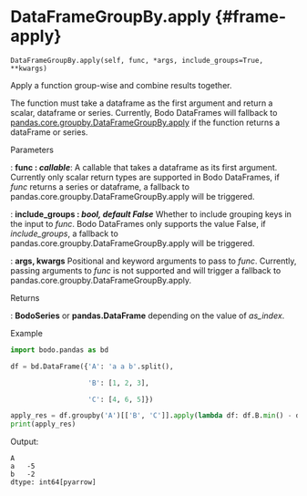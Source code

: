 # DataFrameGroupBy.apply {#frame-apply}
```
DataFrameGroupBy.apply(self, func, *args, include_groups=True, **kwargs)
```

Apply a function group-wise and combine results together.

The function must take a dataframe as the first argument and return a scalar, dataframe or series.
Currently, Bodo DataFrames will fallback to [pandas.core.groupby.DataFrameGroupBy.apply](https://pandas.pydata.org/docs/reference/api/pandas.core.groupby.DataFrameGroupBy.apply.html) if the function returns a dataFrame or series.

<p class="api-header">Parameters</p>

: __func : *callable*__: A callable that takes a dataframe as its first argument.
Currently only scalar return types are supported in Bodo DataFrames,
if *func* returns a series or dataframe, a fallback to pandas.core.groupby.DataFrameGroupBy.apply will be triggered.

: __include_groups : *bool, default False*__ Whether to include grouping keys in the input to *func*.
Bodo DataFrames only supports the value False, if *include_groups*, a fallback to pandas.core.groupby.DataFrameGroupBy.apply will be triggered.

: __args, kwargs__ Positional and keyword arguments to pass to *func*.
Currently, passing arguments to *func* is not supported and will trigger a fallback to pandas.core.groupby.DataFrameGroupBy.apply.

<p class="api-header">Returns</p>

: __BodoSeries__ or __pandas.DataFrame__ depending on the value of *as_index*.

<p class="api-header">Example</p>

``` py
import bodo.pandas as bd

df = bd.DataFrame({'A': 'a a b'.split(),

                   'B': [1, 2, 3],

                   'C': [4, 6, 5]})

apply_res = df.groupby('A')[['B', 'C']].apply(lambda df: df.B.min() - df.C.max())
print(apply_res)
```

Output:
```
A
a   -5
b   -2
dtype: int64[pyarrow]
```
